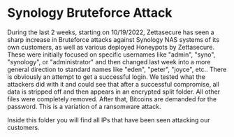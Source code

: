 # Synology Bruteforce Attack
During the last 2 weeks, starting on 10/19/2022, Zettasecure has seen a sharp increase in Bruteforce attacks against Synology NAS systems of its own customers, as well as various deployed Honeypots by Zettasecure. These were initially focused on specific usernames like "admin", "syno", "synology", or "administrator" and then changed last week into a more general direction to standard names like "eden", "peter", "joyce", etc.. There is obviously an attempt to get a successful login. We tested what the attackers did with it and could see that after a successful compromise, all data is stripped off and then appears in an encrypted split folder. All other files were completely removed. After that, Bitcoins are demanded for the password. This is a variation of a ransomware attack.

Inside this folder you will find all IPs that have been seen attacking our customers.

